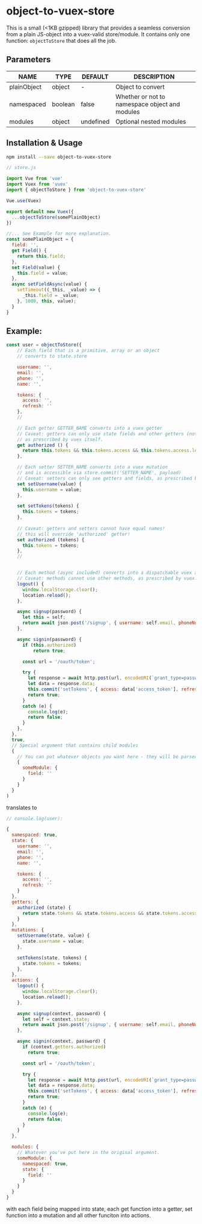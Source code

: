 # object-to-vuex-store

This is a small (<1KB gzipped) library that provides a seamless conversion from a plain JS-object into a vuex-valid store/module.
It contains only one function: `objectToStore` that does all the job.

## Parameters

NAME        |  TYPE   |  DEFAULT  | DESCRIPTION
----------- | ------  | --------- | -----------
plainObject | object  |     -     | Object to convert
namespaced  | boolean |   false   | Whether or not to namespace object and modules
modules     | object  | undefined | Optional nested modules

## Installation & Usage

```bash
npm install --save object-to-vuex-store
```

```js
// store.js

import Vue from 'vue'
import Vuex from 'vuex'
import { objectToStore } from 'object-to-vuex-store'

Vue.use(Vuex)

export default new Vuex({
  ...objectToStore(somePlainObject)
})

//... See Example for more explanation.
const somePlainObject = {
  field: '',
  get Field() {
    return this.field;
  },
  set Field(value) {
    this.field = value;
  },
  async setFieldAsync(value) {
    setTimeout((_this, _value) => {
      _this.field = _value;
    }, 1000, this, value);
  }
}

```

## Example:

```js
const user = objectToStore({
    // Each field that is a primitive, array or an object
    // converts to state.store

    username: '',
    email: '',
    phone: '',
    name: '',

    tokens: {
      access: '',
      refresh: ''
    },
    //

    // Each getter GETTER_NAME converts into a vuex getter
    // Caveat: getters can only use state fields and other getters (not setters nor methods),
    // as prescribed by vuex itself.
    get authorized () {
      return this.tokens && this.tokens.access && this.tokens.access.length > 0;
    },

    // Each setter SETTER_NAME converts into a vuex mutation
    // and is accessible via store.commit('SETTER_NAME', payload)
    // Caveat: setters can only see getters and fields, as prescribed by vuex itself.
    set setUsername(value) {
      this.username = value;
    },

    set setTokens(tokens) {
      this.tokens = tokens;
    },
    
    // Caveat: getters and setters cannot have equal names!
    // this will override 'authorized' getter!
    set authorized (tokens) {
      this.tokens = tokens;
    },
    //


    // Each method (async included) converts into a dispatchable vuex action
    // Caveat: methods cannot use other methods, as prescribed by vuex.
    logout() {
      window.localStorage.clear();
      location.reload();
    },

    async signup(password) {
      let this = self;
      return await json.post('/signup', { username: self.email, phoneNumber: self.phone, firstName: self.name, password });
    },

    async signin(password) {
      if (this.authorized)
          return true;

      const url = '/oauth/token';

      try {
        let response = await http.post(url, encodeURI(`grant_type=password&username=${this.username}&password=${password}`));
        let data = response.data;
        this.commit('setTokens', { access: data['access_token'], refresh: data['refresh_token'] });
        return true;
      }
      catch (e) {
        console.log(e);
        return false;
      }
    },
  },
  true, 
  // Special argument that contains child modules
  {
    // You can put whatever objects you want here - they will be parsed into vuex modules recursively.
    {
      someModule: {
        field: ''
      }
    }
  }
)
```

translates to

```js
// console.log(user):

{
  namespaced: true,
  state: {
    username: '',
    email: '',
    phone: '',
    name: '',

    tokens: {
      access: '',
      refresh: ''
    }
  },
  getters: {
    authorized (state) {
      return state.tokens && state.tokens.access && state.tokens.access.length > 0;
    }
  },
  mutations: {
    setUsername(state, value) {
      state.username = value;
    },

    setTokens(state, tokens) {
      state.tokens = tokens;
    },
  },
  actions: {
    logout() {
      window.localStorage.clear();
      location.reload();
    },

    async signup(context, password) {
      let self = context.state;
      return await json.post('/signup', { username: self.email, phoneNumber: self.phone, firstName: self.name, password });
    },

    async signin(context, password) {
      if (context.getters.authorized)
        return true;

      const url = '/oauth/token';

      try {
        let response = await http.post(url, encodeURI(`grant_type=password&username=${context.state.username}&password=${password}`));
        let data = response.data;
        this.commit('setTokens', { access: data['access_token'], refresh: data['refresh_token'] });
        return true;
      }
      catch (e) {
        console.log(e);
        return false;
      }
    }
  },

  modules: {
    // Whatever you've put here in the original argument.
    someModule: {
      namespaced: true,
      state: {
        field: ''
      }
    }
  }
}
```

with each field being mapped into state, each get function into a getter, set function into a mutation and all other funciton into actions.